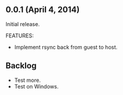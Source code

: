 ## 0.0.1 (April 4, 2014)

Initial release.

FEATURES:

- Implement rsync back from guest to host.

## Backlog

- Test more.
- Test on Windows.

